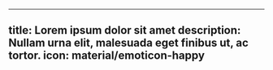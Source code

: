 
---
title: Lorem ipsum dolor sit amet 
description: 
Nullam urna elit, malesuada eget finibus ut, ac tortor.
icon: material/emoticon-happy
---
